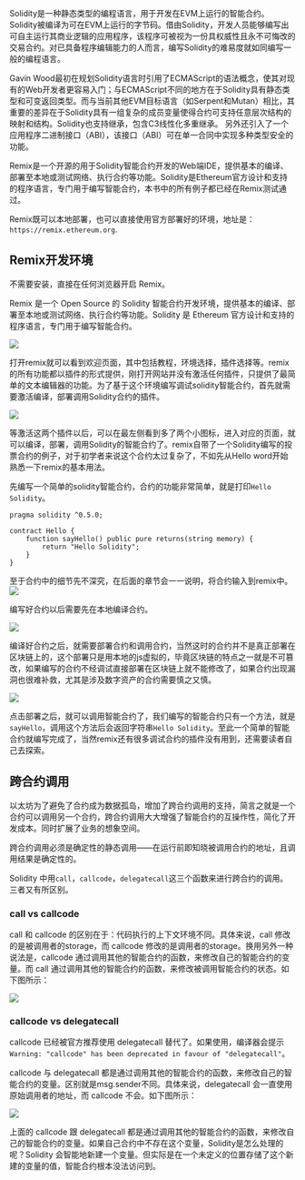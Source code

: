 Solidity是一种静态类型的编程语言，用于开发在EVM上运行的智能合约。 Solidity被编译为可在EVM上运行的字节码。借由Solidity，开发人员能够编写出可自主运行其商业逻辑的应用程序，该程序可被视为一份具权威性且永不可悔改的交易合约。对已具备程序编辑能力的人而言，编写Solidity的难易度就如同编写一般的编程语言。

Gavin Wood最初在规划Solidity语言时引用了ECMAScript的语法概念，使其对现有的Web开发者更容易入门；与ECMAScript不同的地方在于Solidity具有静态类型和可变返回类型。而与当前其他EVM目标语言（如Serpent和Mutan）相比，其重要的差异在于Solidity具有一组复杂的成员变量使得合约可支持任意层次结构的映射和结构。Solidity也支持继承，包含C3线性化多重继承。 另外还引入了一个应用程序二进制接口（ABI），该接口（ABI）可在单一合同中实现多种类型安全的功能。

Remix是一个开源的用于Solidity智能合约开发的Web端IDE，提供基本的编译、部署至本地或测试网络、执行合约等功能。Solidity是Ethereum官方设计和支持的程序语言，专门用于编写智能合约，本书中的所有例子都已经在Remix测试通过。

Remix既可以本地部署，也可以直接使用官方部署好的环境，地址是：`https://remix.ethereum.org`.


## Remix开发环境
不需要安装，直接在任何浏览器开启 Remix。

Remix 是一个 Open Source 的 Solidity 智能合约开发环境，提供基本的编译、部署至本地或测试网络、执行合约等功能。Solidity 是 Ethereum 官方设计和支持的程序语言，专门用于编写智能合约。

![](https://github.com/Ice-Storm/structure-and-interpretation-of-blockchain/blob/master/img/chapter_4/4_1_1.png?raw=true)

打开remix就可以看到欢迎页面，其中包括教程，环境选择，插件选择等。remix的所有功能都以插件的形式提供，刚打开网站并没有激活任何插件，只提供了最简单的文本编辑器的功能。为了基于这个环境编写调试solidity智能合约，首先就需要激活编译，部署调用Solidity合约的插件。

![](https://github.com/Ice-Storm/structure-and-interpretation-of-blockchain/blob/master/img/chapter_4/4_1_2.png?raw=true)

等激活这两个插件以后，可以在最左侧看到多了两个小图标，进入对应的页面，就可以编译，部署，调用Solidity的智能合约了。remix自带了一个Solidity编写的投票合约的例子，对于初学者来说这个合约太过复杂了，不如先从Hello word开始熟悉一下remix的基本用法。

先编写一个简单的solidity智能合约，合约的功能非常简单，就是打印`Hello Solidity`。
```
pragma solidity ^0.5.0;

contract Hello {
    function sayHello() public pure returns(string memory) {
        return "Hello Solidity";
    }
}
```
至于合约中的细节先不深究，在后面的章节会一一说明，将合约输入到remix中。
![](https://github.com/Ice-Storm/structure-and-interpretation-of-blockchain/blob/master/img/chapter_4/4_1_3.png?raw=true)

编写好合约以后需要先在本地编译合约。

![](https://github.com/Ice-Storm/structure-and-interpretation-of-blockchain/blob/master/img/chapter_4/4_1_4.png?raw=true)

编译好合约之后，就需要部署合约和调用合约，当然这时的合约并不是真正部署在区块链上的，这个部署只是用本地的js虚拟的，毕竟区块链的特点之一就是不可篡改，如果编写的合约不经调试直接部署在区块链上就不能修改了，如果合约出现漏洞也很难补救，尤其是涉及数字资产的合约需要慎之又慎。

![](https://github.com/Ice-Storm/structure-and-interpretation-of-blockchain/blob/master/img/chapter_4/4_1_5.png?raw=true)

点击部署之后，就可以调用智能合约了，我们编写的智能合约只有一个方法，就是`sayHello`，调用这个方法后会返回字符串`Hello Solidity`。至此一个简单的智能合约就编写完成了，当然remix还有很多调试合约的插件没有用到，还需要读者自己去探索。


## 跨合约调用
以太坊为了避免了合约成为数据孤岛，增加了跨合约调用的支持，简言之就是一个合约可以调用另一个合约，跨合约调用大大增强了智能合约的互操作性，简化了开发成本。同时扩展了业务的想象空间。

跨合约调用必须是确定性的静态调用——在运行前即知晓被调用合约的地址，且调用结果是确定性的。

Solidity 中用`call`，`callcode`，`delegatecall`这三个函数来进行跨合约的调用。三者又有所区别。

### call vs callcode
call 和 callcode 的区别在于：代码执行的上下文环境不同。具体来说，call 修改的是被调用者的storage，而 callcode 修改的是调用者的storage。换用另外一种说法是，callcode 通过调用其他的智能合约的函数，来修改自己的智能合约的变量。而 call 通过调用其他的智能合约的函数，来修改被调用智能合约的状态。如下图所示：

![](https://github.com/Ice-Storm/structure-and-interpretation-of-blockchain/blob/master/img/chapter_4/4_1.png?raw=true)

### callcode vs delegatecall
callcode 已经被官方推荐使用 delegatecall 替代了。如果使用，编译器会提示`Warning: "callcode" has been deprecated in favour of "delegatecall"`。

callcode 与 delegatecall 都是通过调用其他的智能合约的函数，来修改自己的智能合约的变量。区别就是msg.sender不同。具体来说，delegatecall 会一直使用原始调用者的地址，而 callcode 不会。如下图所示：

![](https://github.com/Ice-Storm/structure-and-interpretation-of-blockchain/blob/master/img/chapter_4/4_2.png?raw=true)


上面的 callcode 跟 delegatecall 都是通过调用其他的智能合约的函数，来修改自己的智能合约的变量。如果自己合约中不存在这个变量，Solidity是怎么处理的呢？Solidity 会智能地新建一个变量。但实际是在一个未定义的位置存储了这个新建的变量的值，智能合约根本没法访问到。



